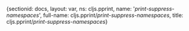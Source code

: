 {sectionid: docs, layout: var, ns: cljs.pprint, name: '*print-suppress-namespaces*',
  full-name: cljs.pprint/*print-suppress-namespaces*, title: cljs.pprint/*print-suppress-namespaces*}

